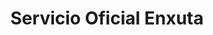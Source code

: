 ---
title: "Servicio Oficial Enxuta"
url: /montevideo/servicio-oficial-enxuta/
shop: electrónica
---